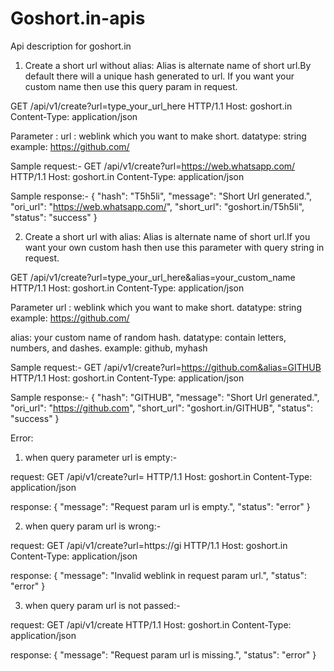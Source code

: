 # Goshort.in-apis
Api description for goshort.in


1. Create a short url without alias:
Alias is alternate name of short url.By default there will a unique hash generated to url. If you want your custom name then use this query param in request.

GET /api/v1/create?url=type_your_url_here  HTTP/1.1
Host: goshort.in
Content-Type: application/json

Parameter :
url : weblink which you want to make short.
datatype: string
example: https://github.com/

Sample request:-
GET /api/v1/create?url=https://web.whatsapp.com/ HTTP/1.1
Host: goshort.in
Content-Type: application/json

Sample response:- 
{
    "hash": "T5h5li",
    "message": "Short Url generated.",
    "ori_url": "https://web.whatsapp.com/",
    "short_url": "goshort.in/T5h5li",
    "status": "success"
}


2. Create a short url with alias:
Alias is alternate name of short url.If you want your own custom hash then use this parameter with query string in request.

GET /api/v1/create?url=type_your_url_here&alias=your_custom_name  HTTP/1.1
Host: goshort.in
Content-Type: application/json

Parameter
url : weblink which you want to make short.
datatype: string
example: https://github.com/

alias: your custom name of random hash.
datatype: contain letters, numbers, and dashes.
example: github, myhash


Sample request:-
GET /api/v1/create?url=https://github.com&alias=GITHUB HTTP/1.1
Host: goshort.in
Content-Type: application/json

Sample response:- 
{
    "hash": "GITHUB",
    "message": "Short Url generated.",
    "ori_url": "https://github.com",
    "short_url": "goshort.in/GITHUB",
    "status": "success"
}


Error:
1. when query parameter url is empty:-

request:
GET /api/v1/create?url= HTTP/1.1
Host: goshort.in
Content-Type: application/json

response:
{
    "message": "Request param url is empty.",
    "status": "error"
}

2. when query param url is wrong:-

request:
GET /api/v1/create?url=https://gi HTTP/1.1
Host: goshort.in
Content-Type: application/json

response:
{
    "message": "Invalid weblink in request param url.",
    "status": "error"
}


3. when query param url is not passed:-

request:
GET /api/v1/create HTTP/1.1
Host: goshort.in
Content-Type: application/json

response:
{
    "message": "Request param url is missing.",
    "status": "error"
}














